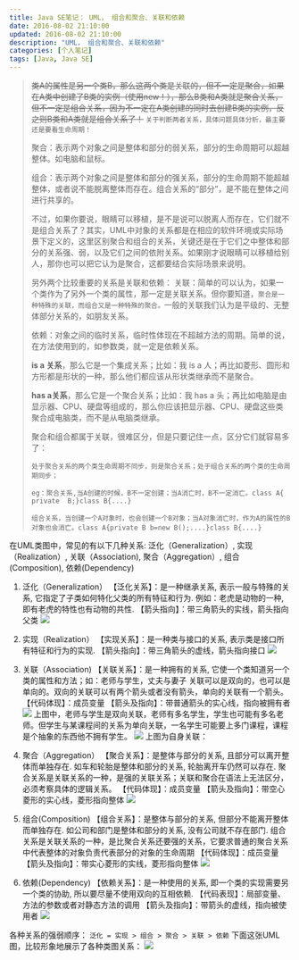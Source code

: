 ```yaml
---
title: Java SE笔记： UML， 组合和聚合、关联和依赖
date: 2016-08-02 21:10:00
updated: 2016-08-02 21:10:00
description: "UML， 组合和聚合、关联和依赖"
categories: [个人笔记]
tags: [Java, Java SE]
---
```


> ~~类A的属性是另一个类B，那么这两个类是关联的，但不一定是聚合，如果在A类中创建了B类的实例（使用new！），那么B类和A类就是聚合关系，但不一定是组合关系，因为不一定在A类创建的同时去创建B类的实例，反之则B类和A类就是组合关系了！~~
> `关于判断两者关系，具体问题具体分析，最主要还是要看生命周期！`
> 
> 聚合：表示两个对象之间是整体和部分的弱关系，部分的生命周期可以超越整体。如电脑和鼠标。
> 
> 组合：表示两个对象之间是整体和部分的强关系，部分的生命周期不能超越整体，或者说不能脱离整体而存在。组合关系的“部分”，是不能在整体之间进行共享的。
> 
> 不过，如果你要说，眼睛可以移植，是不是说可以脱离人而存在，它们就不是组合关系了？其实，UML中对象的关系都是在相应的软件环境或实际场景下定义的，这里区别聚合和组合的关系，关键还是在于它们之中整体和部分的关系强、弱，以及它们之间的依附关系。如果刚才说眼睛可以移植给别人，那你也可以把它认为是聚合，这都要结合实际场景来说明。
> 
> 另外两个比较重要的关系是关联和依赖：
> 关联：简单的可以认为，如果一个类作为了另外一个类的属性，那一定是关联关系。但你要知道，`聚合是一种特殊的关联，而组合又是一种特殊的聚合。`一般的关联我们认为是平级的、无整体部分关系的，如朋友关系。
> 
> 依赖：对象之间的临时关系，临时性体现在不超越方法的周期。简单的说，在方法使用到的，如参数类，就一定是依赖关系。
> 
> **is a 关系**，那么它是一个集成关系；比如：我 is a 人；再比如菱形、圆形和方形都是形状的一种，那么他们都应该从形状类继承而不是聚合。
> 
> **has a关系**，那么它是一个聚合关系；比如：我 has a 头；再比如电脑是由显示器、CPU、硬盘等组成的，那么你应该把显示器、CPU、硬盘这些类聚合成电脑类，而不是从电脑类继承。
> 
> 聚合和组合都属于关联，很难区分，但是只要记住一点，区分它们就容易多了：
> 
> `处于聚合关系的两个类生命周期不同步，则是聚合关系；处于组合关系的两个类的生命周期同步；`
> 
> `eg：聚合关系,当A创建的时候，B不一定创建；当A消亡时，B不一定消亡。class A{   private  B;}class B{....}`
> 
> `组合关系，当创建一个A对象时，也会创建一个B对象；当A对象消亡时，作为A的属性的B对象也会消亡。class A{private B b=new B();....}class B{....}`

在UML类图中，常见的有以下几种关系: 泛化（Generalization）,  实现（Realization）, 关联（Association), 聚合（Aggregation）, 组合(Composition), 依赖(Dependency)

1. 泛化（Generalization）
【泛化关系】：是一种继承关系, 表示一般与特殊的关系, 它指定了子类如何特化父类的所有特征和行为. 例如：老虎是动物的一种, 即有老虎的特性也有动物的共性.
【箭头指向】：带三角箭头的实线，箭头指向父类
![](/images/javase_14.jpg)

1. 实现（Realization）
【实现关系】：是一种类与接口的关系, 表示类是接口所有特征和行为的实现.
【箭头指向】：带三角箭头的虚线，箭头指向接口
![](/images/javase_15.jpg)

1. 关联（Association)
【关联关系】：是一种拥有的关系, 它使一个类知道另一个类的属性和方法；如：老师与学生，丈夫与妻子
关联可以是双向的，也可以是单向的。双向的关联可以有两个箭头或者没有箭头，单向的关联有一个箭头。
【代码体现】：成员变量
【箭头及指向】：带普通箭头的实心线，指向被拥有者
![](/images/javase_16.jpg)
上图中，老师与学生是双向关联，老师有多名学生，学生也可能有多名老师。但学生与某课程间的关系为单向关联，一名学生可能要上多门课程，课程是个抽象的东西他不拥有学生。
![](/images/javase_17.jpg)
上图为自身关联：

1. 聚合（Aggregation）
【聚合关系】：是整体与部分的关系, 且部分可以离开整体而单独存在. 如车和轮胎是整体和部分的关系, 轮胎离开车仍然可以存在.
聚合关系是关联关系的一种，是强的关联关系；关联和聚合在语法上无法区分，必须考察具体的逻辑关系。
【代码体现】：成员变量
【箭头及指向】：带空心菱形的实心线，菱形指向整体
![](/images/javase_18.jpg)

1. 组合(Composition)
【组合关系】：是整体与部分的关系, 但部分不能离开整体而单独存在. 如公司和部门是整体和部分的关系, 没有公司就不存在部门.
   组合关系是关联关系的一种，是比聚合关系还要强的关系，它要求普通的聚合关系中代表整体的对象负责代表部分的对象的生命周期
【代码体现】：成员变量
【箭头及指向】：带实心菱形的实线，菱形指向整体
![](/images/javase_19.jpg)

1. 依赖(Dependency)
【依赖关系】：是一种使用的关系,  即一个类的实现需要另一个类的协助, 所以要尽量不使用双向的互相依赖.
【代码表现】：局部变量、方法的参数或者对静态方法的调用
【箭头及指向】：带箭头的虚线，指向被使用者
![](/images/javase_20.jpg)

各种关系的强弱顺序：
`泛化 = 实现 > 组合 > 聚合 > 关联 > 依赖`
下面这张UML图，比较形象地展示了各种类图关系：
![](/images/javase_21.jpg)